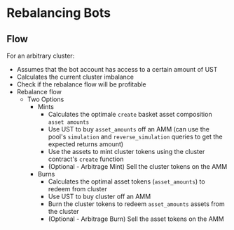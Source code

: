 # Rebalancing Bots

## Flow

For an arbitrary cluster:

- Assumes that the bot account has access to a certain amount of UST
- Calculates the current cluster imbalance
- Check if the rebalance flow will be profitable
- Rebalance flow
    - Two Options
        - Mints
            - Calculates the optimale `create` basket asset composition `asset amounts`
            - Use UST to buy `asset_amounts` off an AMM (can use the pool's `simulation` and `reverse_simulation` queries to get the expected returns amount)
            - Use the assets to mint cluster tokens using the cluster contract's `create` function
            - (Optional - Arbitrage Mint) Sell the cluster tokens on the AMM
        - Burns
            - Calculates the optimal asset tokens (`asset_amounts`) to redeem from cluster
            - Use UST to buy cluster off an AMM
            - Burn the cluster tokens to redeem `asset_amounts` assets from the cluster
            - (Optional - Arbitrage Burn) Sell the asset tokens on the AMM
